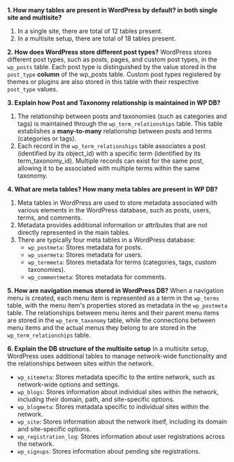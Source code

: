 **1. How many tables are present in WordPress by default? in both single site and multisite?**
1. In a single site, there are total of 12 tables present.
2. In a multisite setup, there are total of 18 tables present.

**2. How does WordPress store different post types?**
WordPress stores different post types, such as posts, pages, and custom post types, in the `wp_posts` table. Each post type is distinguished by the value stored in the `post_type` **column** of the wp_posts table. Custom post types registered by themes or plugins are also stored in this table with their respective `post_type` values.

**3. Explain how Post and Taxonomy relationship is maintained in WP DB?**
1. The relationship between posts and taxonomies (such as categories and tags) is maintained through the `wp_term_relationships` table. This table establishes a **many-to-many** relationship between posts and terms (categories or tags).
2. Each record in the `wp_term_relationships` table associates a post (identified by its object_id) with a specific term (identified by its term_taxonomy_id). Multiple records can exist for the same post, allowing it to be associated with multiple terms within the same taxonomy.

**4. What are meta tables? How many meta tables are present in WP DB?**
1. Meta tables in WordPress are used to store metadata associated with various elements in the WordPress database, such as posts, users, terms, and comments.
2. Metadata provides additional information or attributes that are not directly represented in the main tables.
3. There are typically four meta tables in a WordPress database:
    - `wp_postmeta`: Stores metadata for posts.
    - `wp_usermeta`: Stores metadata for users.
    - `wp_termmeta`: Stores metadata for terms (categories, tags, custom taxonomies).
    - `wp_commentmeta`: Stores metadata for comments.


**5. How are navigation menus stored in WordPress DB?**
When a navigation menu is created, each menu item is represented as a term in the `wp_terms` table, with the menu item's properties stored as metadata in the `wp_postmeta` table. The relationships between menu items and their parent menu items are stored in the `wp_term_taxonomy` table, while the connections between menu items and the actual menus they belong to are stored in the `wp_term_relationships` table.

**6. Explain the DB structure of the multisite setup**
In a multisite setup, WordPress uses additional tables to manage network-wide functionality and the relationships between sites within the network.

- `wp_sitemeta`: Stores metadata specific to the entire network, such as network-wide options and settings.
- `wp_blogs`: Stores information about individual sites within the network, including their domain, path, and site-specific options.
- `wp_blogmeta`: Stores metadata specific to individual sites within the network.
- `wp_site`: Stores information about the network itself, including its domain and site-specific options.
- `wp_registration_log`: Stores information about user registrations across the network.
- `wp_signups`: Stores information about pending site registrations.
